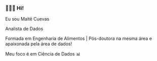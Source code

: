 ### 👩🏾‍💻 Hi!

Eu sou Maitê Cuevas

Analista de Dados

Formada em Engenharia de Alimentos | Pós-doutora na mesma área e apaixonada pela área de dados!

Meu foco é em Ciência de Dados 📊



